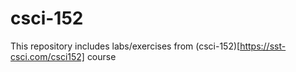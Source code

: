 # csci-152

This repository includes labs/exercises from (csci-152)[https://sst-csci.com/csci152] course
